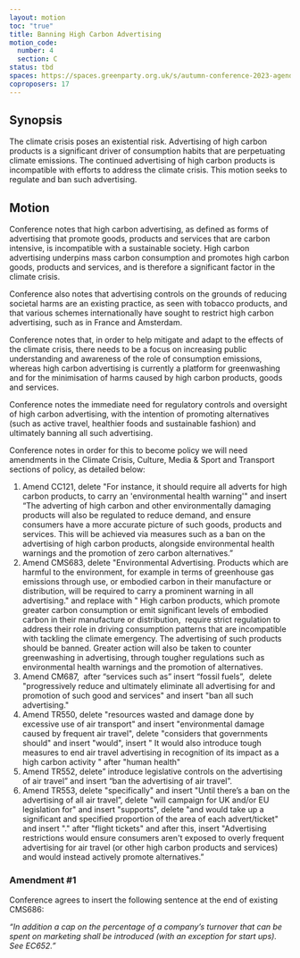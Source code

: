 ```yaml
---
layout: motion
toc: "true"
title: Banning High Carbon Advertising
motion_code:
  number: 4
  section: C
status: tbd
spaces: https://spaces.greenparty.org.uk/s/autumn-conference-2023-agenda-forum/post/post/view?id=11124
coproposers: 17
---
```

## Synopsis

The climate crisis poses an existential risk. Advertising of high carbon products is a significant driver of consumption habits that are perpetuating climate emissions. The continued advertising of high carbon products is incompatible with efforts to address the climate crisis. This motion seeks to regulate and ban such advertising.

## Motion

Conference notes that high carbon advertising, as defined as forms of advertising that promote goods, products and services that are carbon intensive, is incompatible with a sustainable society. High carbon advertising underpins mass carbon consumption and promotes high carbon goods, products and services, and is therefore a significant factor in the climate crisis.

Conference also notes that advertising controls on the grounds of reducing societal harms are an existing practice, as seen with tobacco products, and that various schemes internationally have sought to restrict high carbon advertising, such as in France and Amsterdam.

Conference notes that, in order to help mitigate and adapt to the effects of the climate crisis, there needs to be a focus on increasing public understanding and awareness of the role of consumption emissions, whereas high carbon advertising is currently a platform for greenwashing and for the minimisation of harms caused by high carbon products, goods and services.

Conference notes the immediate need for regulatory controls and oversight of high carbon advertising, with the intention of promoting alternatives (such as active travel, healthier foods and sustainable fashion) and ultimately banning all such advertising.

Conference notes in order for this to become policy we will need amendments in the Climate Crisis, Culture, Media & Sport and Transport sections of policy, as detailed below:

1. Amend CC121, delete "For instance, it should require all adverts for high carbon products, to carry an 'environmental health warning'" and insert “The adverting of high carbon and other environmentally damaging products will also be regulated to reduce demand, and ensure consumers have a more accurate picture of such goods, products and services. This will be achieved via measures such as a ban on the advertising of high carbon products, alongside environmental health warnings and the promotion of zero carbon alternatives.”
2. Amend CMS683, delete "Environmental Advertising. Products which are harmful to the environment, for example in terms of greenhouse gas emissions through use, or embodied carbon in their manufacture or distribution, will be required to carry a prominent warning in all advertising." and replace with " High carbon products, which promote greater carbon consumption or emit significant levels of embodied carbon in their manufacture or distribution,  require strict regulation to address their role in driving consumption patterns that are incompatible with tackling the climate emergency. The advertising of such products should be banned. Greater action will also be taken to counter greenwashing in advertising, through tougher regulations such as environmental health warnings and the promotion of alternatives.
3. Amend CM687,  after “services such as” insert “fossil fuels”,  delete "progressively reduce and ultimately eliminate all advertising for and promotion of such good and services" and insert "ban all such advertising."
4. Amend TR550, delete "resources wasted and damage done by excessive use of air transport" and insert "environmental damage caused by frequent air travel", delete "considers that governments should" and insert "would", insert " It would also introduce tough measures to end air travel advertising in recognition of its impact as a high carbon activity " after "human health"
5. Amend TR552, delete” introduce legislative controls on the advertising of air travel” and insert “ban the advertising of air travel”.
6. Amend TR553, delete "specifically" and insert "Until there’s a ban on the advertising of all air travel”, delete "will campaign for UK and/or EU legislation for" and insert "supports", delete "and would take up a significant and specified proportion of the area of each advert/ticket" and insert "." after "flight tickets" and after this, insert "Advertising restrictions would ensure consumers aren't exposed to overly frequent advertising for air travel (or other high carbon products and services) and would instead actively promote alternatives.”

<div class="amendment amendment-tbd"><div class="d-flex justify-content-between align-items-start"><h3 id="amendment-1">Amendment #1</h3></div><div>Conference agrees to insert the following sentence at the end of existing CMS686:

*“In addition a cap on the percentage of a company’s turnover that can be spent on marketing shall be introduced (with an exception for start ups). See EC652.”*</div></div>